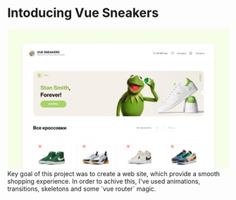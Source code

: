 # Intoducing Vue Sneakers
<img src="./img/screenshot.jpg" style="max-width: 100%; margin-left: auto; margin-right: auto;" />
Key goal of this project was to create a web site, which provide a smooth shopping experience.
In order to achive this, I've used animations, transitions, skeletons and some `vue router` magic.
